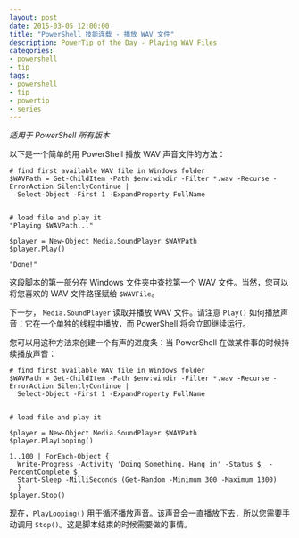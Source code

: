 ```yaml
---
layout: post
date: 2015-03-05 12:00:00
title: "PowerShell 技能连载 - 播放 WAV 文件"
description: PowerTip of the Day - Playing WAV Files
categories:
- powershell
- tip
tags:
- powershell
- tip
- powertip
- series
---
```

_适用于 PowerShell 所有版本_

以下是一个简单的用 PowerShell 播放 WAV 声音文件的方法：

    # find first available WAV file in Windows folder
    $WAVPath = Get-ChildItem -Path $env:windir -Filter *.wav -Recurse -ErrorAction SilentlyContinue |
      Select-Object -First 1 -ExpandProperty FullName
    
    
    # load file and play it
    "Playing $WAVPath..."
    
    $player = New-Object Media.SoundPlayer $WAVPath
    $player.Play()
    
    "Done!" 

这段脚本的第一部分在 Windows 文件夹中查找第一个 WAV 文件。当然，您可以将您喜欢的 WAV 文件路径赋给 `$WAVFile`。

下一步， `Media.SoundPlayer` 读取并播放 WAV 文件。请注意 `Play()` 如何播放声音：它在一个单独的线程中播放，而 PowerShell 将会立即继续运行。

您可以用这种方法来创建一个有声的进度条：当 PowerShell 在做某件事的时候持续播放声音：

    # find first available WAV file in Windows folder
    $WAVPath = Get-ChildItem -Path $env:windir -Filter *.wav -Recurse -ErrorAction SilentlyContinue |
      Select-Object -First 1 -ExpandProperty FullName
    
    
    # load file and play it
    
    $player = New-Object Media.SoundPlayer $WAVPath
    $player.PlayLooping()
    
    1..100 | ForEach-Object { 
      Write-Progress -Activity 'Doing Something. Hang in' -Status $_ -PercentComplete $_
      Start-Sleep -MilliSeconds (Get-Random -Minimum 300 -Maximum 1300)
      }
    $player.Stop()

现在，`PlayLooping()` 用于循环播放声音。该声音会一直播放下去，所以您需要手动调用 `Stop()`。这是脚本结束的时候需要做的事情。

<!--本文国际来源：[Playing WAV Files](http://community.idera.com/powershell/powertips/b/tips/posts/playing-wav-files-0)-->
